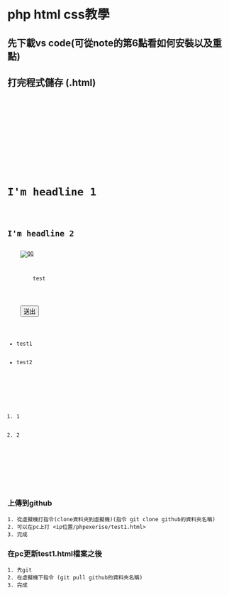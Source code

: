# php html css教學

## 先下載vs code(可從note的第6點看如何安裝以及重點)

## 打完程式儲存 (.html)
<pre><code>
<!DOCTYPE html>
<html lang="en">
<head>
    <meta charset="UTF-8">
    <meta name="viewport" content="width=device-width, initial-scale=1.0">
    <meta http-equiv="X-UA-Compatible" content="ie=edge">
    <title>php顯示</title>
    <link rel="stylesheet" type="text/css" href="style.css">
</head>
<body>
    <h1>I'm headline 1</h1>
    <h2>I'm headline 2</h2>
    <a href="https://www.google.com"><img src="img/test1.jpg" alt="QQ"></a>
    <p>
        test
    </p>
    
    <button>送出</button>
    <ul>
        <li>test1</li>
        <li>test2</li>
    </ul>
    <ol>
        <li>1</li>
        <li>2</li>
    </ol>

</body>
</html>

</code></pre>
### 上傳到github
    1. 從虛擬機打指令(clone資料夾到虛擬機)(指令 git clone github的資料夾名稱)
    2. 可以在pc上打 <ip位置/phpexerise/test1.html>
    3. 完成
### 在pc更新test1.html檔案之後
    1. 先git
    2. 在虛擬機下指令 (git pull github的資料夾名稱)
    3. 完成
